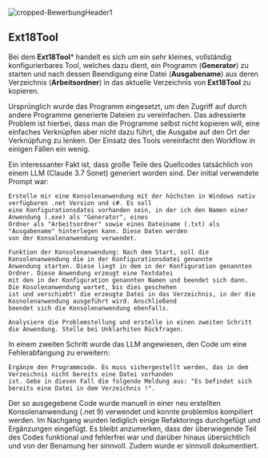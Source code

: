 ![cropped-BewerbungHeader1](https://github.com/user-attachments/assets/de3a724b-4002-4e2b-80a4-e9d588bf1930)

## Ext18Tool

Bei dem **Ext18Tool*** handelt es sich um ein sehr kleines, vollständig konfigurierbares Tool, welches dazu dient, ein Programm (**Generator**) 
zu starten und nach dessen Beendigung eine Datei (**Ausgabename**) aus deren Verzeichnis (**Arbeitsordner**) in das aktuelle Verzeichnis von 
**Ext18Tool** zu kopieren. 

Ursprünglich wurde das Programm eingesetzt, um den Zugriff auf durch andere Programme generierte Dateien zu vereinfachen. Das adressierte 
Problem ist hierbei, dass man die Programme selbst nicht kopieren will, eine einfaches Verknüpfen aber nicht dazu führt, die Ausgabe auf 
den Ort der Verknüpfung zu lenken. Der Einsatz des Tools vereinfacht den Workflow in einigen Fällen ein wenig.

Ein interessanter Fakt ist, dass große Teile des Quellcodes tatsächlich von einem LLM (Claude 3.7 Sonet) generiert worden sind. Der initial 
verwendete Prompt war:

```
Erstelle mir eine Konsolenanwendung mit der höchsten in Windows nativ verfügbaren .net Version und c#. Es soll
eine Konfigurationsdatei vorhanden sein, in der ich den Namen einer Anwendung (.exe) als "Generator", eines
Ordner als "Arbeitsordner" sowie eines Dateiname (.txt) als "Ausgabename" hinterlegen kann. Diese Daten werden
von der Konsolenanwendung verwendet.

Funktion der Konsolenanwendung: Nach dem Start, soll die Konsolenanwendung die in der Konfigurationsdatei genannte
Anwendung starten. Diese liegt in dem in der Konfiguration genannten Ordner. Diese Anwendung erzeugt eine Textdatei
mit den in der Konfiguration genannten Namen und beendet sich dann. Die Kosolenanwendung wartet, bis dies geschehen
ist und verschiebt! die erzeugte Datei in das Verzeichnis, in der die Kosnolenanwendung ausgeführt wird. Anschließend
beendet sich die Konsolenanwendung ebenfalls.

Analysiere die Problemstellung und erstelle in einen zweiten Schritt die Anwendung. Stelle bei Unklarhiten Rückfragen.
```

In einem zweiten Schritt wurde das LLM angewiesen, den Code um eine Fehlerabfangung zu erweitern:

```
Ergänze den Programmcode. Es muss sichergestellt werden, das in dem Verzeichnis nicht bereits eine Datei vorhanden
ist. Gebe in diesen Fall die folgende Meldung aus: "Es befindet sich bereits eine Datei in dem Verzeichnis !".
```

Der so ausgegebene Code wurde manuell in einer neu erstellten Konsolenanwendung (.net 9) verwendet und konnte problemlos 
kompiliert werden. Im Nachgang wurden lediglich einige Refaktorings durchgefügt und Ergänzungen eingefügt. Es bleibt
anzumerken, dass der überwiegende Teil des Codes funktional und fehlerfrei war und darüber hinaus übersichtlich und von
der Benamung her sinnvoll. Zudem wurde er sinnvoll dokumentiert.
